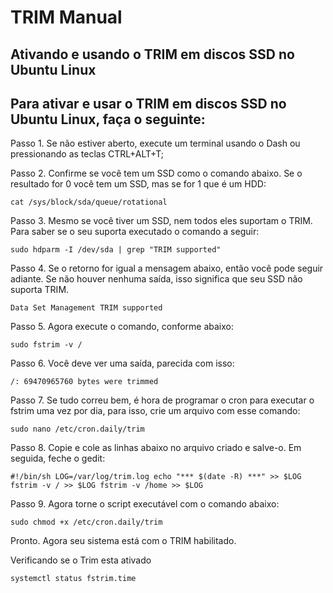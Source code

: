 # TRIM Manual

## Ativando e usando o TRIM em discos SSD no Ubuntu Linux

## Para ativar e usar o TRIM em discos SSD no Ubuntu Linux, faça o seguinte:

Passo 1. Se não estiver aberto, execute um terminal usando o Dash ou pressionando as teclas CTRL+ALT+T;

Passo 2. Confirme se você tem um SSD como o comando abaixo. Se o resultado for 0 você tem um SSD, mas se for 1 que é um HDD:

`cat /sys/block/sda/queue/rotational`

Passo 3. Mesmo se você tiver um SSD, nem todos eles suportam o TRIM. Para saber se o seu suporta executado o comando a seguir:

`sudo hdparm -I /dev/sda | grep "TRIM supported"`

Passo 4. Se o retorno for igual a mensagem abaixo, então você pode seguir adiante. Se não houver nenhuma saída, isso significa que seu SSD não suporta TRIM.

`Data Set Management TRIM supported`

Passo 5. Agora execute o comando, conforme abaixo:

`sudo fstrim -v /`

Passo 6. Você deve ver uma saída, parecida com isso:

`/: 69470965760 bytes were trimmed`

Passo 7. Se tudo correu bem, é hora de programar o cron para executar o fstrim uma vez por dia, para isso, crie um arquivo com esse comando:

`sudo nano /etc/cron.daily/trim`

Passo 8. Copie e cole as linhas abaixo no arquivo criado e salve-o. Em seguida, feche o gedit:

`#!/bin/sh
LOG=/var/log/trim.log
echo "*** $(date -R) ***" >> $LOG
fstrim -v / >> $LOG
fstrim -v /home >> $LOG`

Passo 9. Agora torne o script executável com o comando abaixo:

`sudo chmod +x /etc/cron.daily/trim`

Pronto. Agora seu sistema está com o TRIM habilitado.

Verificando se o Trim esta ativado

`systemctl status fstrim.time`
